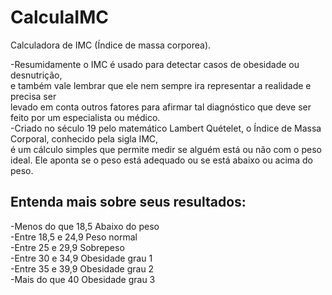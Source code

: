 # CalculaIMC
Calculadora de IMC (Índice de massa corporea). 

-Resumidamente o IMC é usado para detectar casos de obesidade ou desnutrição, <br>
e também vale lembrar que ele nem sempre ira representar a realidade e precisa ser<br>
levado em conta outros fatores para afirmar tal diagnóstico que deve ser feito por um especialista ou médico.<br>
-Criado no século 19 pelo matemático Lambert Quételet, o Índice de Massa Corporal, conhecido pela sigla IMC,<br>
é um cálculo simples que permite medir se alguém está ou não com o peso ideal. Ele aponta se o peso está adequado ou se está abaixo ou acima do peso.

## Entenda mais sobre seus resultados:

-Menos do que 18,5	Abaixo do peso<br>
-Entre 18,5 e 24,9	Peso normal<br>
-Entre 25 e 29,9	Sobrepeso<br>
-Entre 30 e 34,9	Obesidade grau 1<br>
-Entre 35 e 39,9	Obesidade grau 2<br>
-Mais do que 40	Obesidade grau 3<br>

